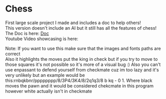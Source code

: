 # Chess
First large scale project I made and includes a doc to help others!\
This version doesn't include an AI but it still has all the features of chess!\
The Doc is here: [Doc](https://github.com/gamer6456pro/Chess/blob/main/Doc.md)\
Youtube Video showcasing is here:

Note: If you want to use this make sure that the images and fonts paths are correct\
Also it highlights the moves put the king in check but if you try to move to those squares it's not possible so it's more of a visual bug :)
Also you can't use enpassant to defend yourself from checkmate cuz im too lazy and it's very unlikely but an example would be this:rnbqkbnr/pppppppp/8/3P4/3K4/8/2q1q3/8 b kq - 0 1. Where black moves the pawn and it would be considered chekcmate in this program however white actually isn't in checkmate
